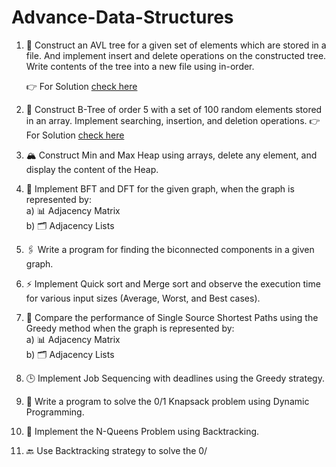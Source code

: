 # Advance-Data-Structures

1. 🌳 Construct an AVL tree for a given set of elements which are stored in a file. And implement insert and delete operations on the constructed tree. Write contents of the tree into a new file using in-order.

   👉 For Solution [check here](./AVL%20Trees/AVLTree.java)

2. 📂 Construct B-Tree of order 5 with a set of 100 random elements stored in an array. Implement searching, insertion, and deletion operations.
   👉 For Solution [check here](./Btree.java)
3. 🏔️ Construct Min and Max Heap using arrays, delete any element, and display the content of the Heap.

4. 🔄 Implement BFT and DFT for the given graph, when the graph is represented by:  
   a) 📊 Adjacency Matrix  
   b) 🗂️ Adjacency Lists

5. 🖇️ Write a program for finding the biconnected components in a given graph.

6. ⚡ Implement Quick sort and Merge sort and observe the execution time for various input sizes (Average, Worst, and Best cases).

7. 🚀 Compare the performance of Single Source Shortest Paths using the Greedy method when the graph is represented by:  
   a) 📊 Adjacency Matrix  
   b) 🗂️ Adjacency Lists

8. 🕒 Implement Job Sequencing with deadlines using the Greedy strategy.

9. 🎒 Write a program to solve the 0/1 Knapsack problem using Dynamic Programming.

10. 👑 Implement the N-Queens Problem using Backtracking.

11. 🔙 Use Backtracking strategy to solve the 0/

